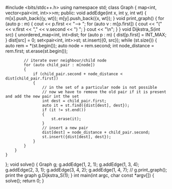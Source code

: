 #include <bits/stdc++.h>
using namespace std;
class Graph {
	map<int, vector<pair<int, int>>>m;
public:
	void addEdge(int x, int y, int wt)
	{
		m[x].push_back({y, wt});
		m[y].push_back({x, wt});
	}
	void print_graph()
	{
		for (auto p : m)
		{
			cout << p.first << "--> ";
			for (auto v : m[p.first])
			{
				cout << "(" << v.first << "," << v.second << ") ";
			}
			cout << "\n";
		}
	}
	void Dijkstra_S(int src)
	{
		unordered_map<int, int>dist;
		for (auto p : m)
		{
			dist[p.first] = INT_MAX;
		}
		dist[src] = 0;
		set<pair<int, int>>st;
		st.insert({0, src});
		while (st.size())
		{
			auto rem = *(st.begin());
			auto node = rem.second;
			int node_distance = rem.first;
			st.erase(st.begin());

			// iterate over neighbour/child node
			for (auto child_pair : m[node])
			{
				if (child_pair.second + node_distance < dist[child_pair.first])
				{
					// in the set of a particular node is not possible
					// now we have to remove the old pair if it is present and add the new pair int the set
					int dest = child_pair.first;
					auto it = st.find({dist[dest], dest});
					if (it != st.end())
					{
						st.erase(it);
					}
					// insert a new pair
					dist[dest] = node_distance + child_pair.second;
					st.insert({dist[dest], dest});
				}
			}
		}
	}
};
void solve()
{
	Graph g;
	g.addEdge(1, 2, 1);
	g.addEdge(1, 3, 4);
	g.addEdge(2, 3, 1);
	g.addEdge(3, 4, 2);
	g.addEdge(1, 4, 7);
	// g.print_graph(); print the graph
	g.Dijkstra_S(1);
}
int main(int argc, char const *argv[])
{
	solve();
	return 0;
}

